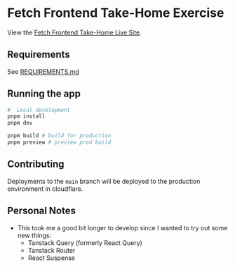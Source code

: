 # Fetch Frontend Take-Home Exercise

View the [Fetch Frontend Take-Home Live Site](https://fetch-frontend-take-home.pages.dev).

## Requirements

See [REQUIREMENTS.md](REQUIREMENTS.md)

## Running the app

```bash
#  Local development
pnpm install
pnpm dev

pnpm build # build for production
pnpm preview # preview prod build
```

## Contributing

Deployments to the `main` branch will be deployed to the production environment in cloudflare.

## Personal Notes

- This took me a good bit longer to develop since I wanted to try out some new things:
  - Tanstack Query (formerly React Query)
  - Tanstack Router
  - React Suspense
